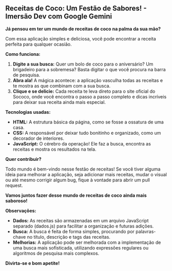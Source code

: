 ## Receitas de Coco: Um Festão de Sabores! - Imersão Dev com Google Gemini

**Já pensou em ter um mundo de receitas de coco na palma da sua mão?** 

Com essa aplicação simples e deliciosa, você pode encontrar a receita perfeita para qualquer ocasião. 

**Como funciona:**

1. **Digite a sua busca:** Quer um bolo de coco para o aniversário? Um brigadeiro para a sobremesa? Basta digitar o que você procura na barra de pesquisa.
2. **Abra ala!** A mágica acontece: a aplicação vasculha todas as receitas e te mostra as que combinam com a sua busca. 
3. **Clique e se delicie:** Cada receita te leva direto para o site oficial do Sococo, onde você encontra o passo a passo completo e dicas incríveis para deixar sua receita ainda mais especial.

**Tecnologias usadas:**

* **HTML:** A estrutura básica da página, como se fosse a ossatura de uma casa.
* **CSS:** A responsável por deixar tudo bonitinho e organizado, como um decorador de interiores.
* **JavaScript:** O cérebro da operação! Ele faz a busca, encontra as receitas e mostra os resultados na tela.

**Quer contribuir?**

Todo mundo é bem-vindo nesse festão de receitas! Se você tiver alguma ideia para melhorar a aplicação, seja adicionar mais receitas, mudar o visual ou até mesmo corrigir algum bug, fique à vontade para abrir um pull request.

**Vamos juntos fazer desse mundo de receitas de coco ainda mais saboroso!** 

**Observações:**

* **Dados:** As receitas são armazenadas em um arquivo JavaScript separado (dados.js) para facilitar a organização e futuras adições.
* **Busca:** A busca é feita de forma simples, procurando por palavras-chave no título, descrição e tags das receitas.
* **Melhorias:** A aplicação pode ser melhorada com a implementação de uma busca mais sofisticada, utilizando expressões regulares ou algoritmos de pesquisa mais complexos.

**Divirta-se e bom apetite!**
